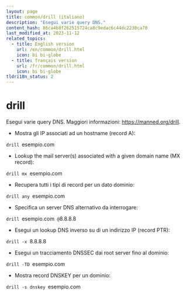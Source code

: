 ```yaml
---
layout: page
title: common/drill (italiano)
description: "Esegui varie query DNS."
content_hash: 86ca4b8f262515724ca8c9edac6c44dc2230ca70
last_modified_at: 2023-11-12
related_topics:
  - title: English version
    url: /en/common/drill.html
    icon: bi bi-globe
  - title: français version
    url: /fr/common/drill.html
    icon: bi bi-globe
tldri18n_status: 2
---
```

# drill

Esegui varie query DNS.
Maggiori informazioni: <https://manned.org/drill>.

- Mostra gli IP associati ad un hostname (record A):

`drill `<span class="tldr-var badge badge-pill bg-dark-lm bg-white-dm text-white-lm text-dark-dm font-weight-bold">esempio.com</span>

- Lookup the mail server(s) associated with a given domain name (MX record):

`drill mx `<span class="tldr-var badge badge-pill bg-dark-lm bg-white-dm text-white-lm text-dark-dm font-weight-bold">esempio.com</span>

- Recupera tutti i tipi di record per un dato dominio:

`drill any `<span class="tldr-var badge badge-pill bg-dark-lm bg-white-dm text-white-lm text-dark-dm font-weight-bold">esempio.com</span>

- Specifica un server DNS alternativo da interrogare:

`drill `<span class="tldr-var badge badge-pill bg-dark-lm bg-white-dm text-white-lm text-dark-dm font-weight-bold">esempio.com</span>` @`<span class="tldr-var badge badge-pill bg-dark-lm bg-white-dm text-white-lm text-dark-dm font-weight-bold">8.8.8.8</span>

- Esegui un lookup DNS inverso su di un indirizzo IP (record PTR):

`drill -x `<span class="tldr-var badge badge-pill bg-dark-lm bg-white-dm text-white-lm text-dark-dm font-weight-bold">8.8.8.8</span>

- Esegui un tracciamento DNSSEC dai root server fino al dominio:

`drill -TD `<span class="tldr-var badge badge-pill bg-dark-lm bg-white-dm text-white-lm text-dark-dm font-weight-bold">esempio.com</span>

- Mostra record DNSKEY per un dominio:

`drill -s dnskey `<span class="tldr-var badge badge-pill bg-dark-lm bg-white-dm text-white-lm text-dark-dm font-weight-bold">esempio.com</span>
